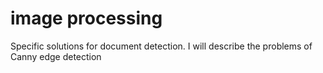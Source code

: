 # image processing
Specific solutions for document detection. I will describe the problems of Canny edge detection
